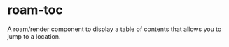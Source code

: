 # roam-toc
A roam/render component to display a table of contents that allows you to jump to a location.

